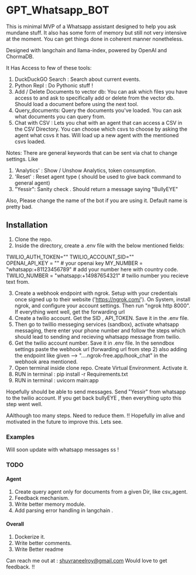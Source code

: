 # GPT_Whatsapp_BOT

This is minimal MVP of a Whatsapp assistant designed to help you ask mundane stuff. It also has some form of memory but still not very intensive at the moment. You can get things done in coherent manner nonetheless.

Designed with langchain and llama-index, powered by OpenAI and ChormaDB.

It Has Access to few of these tools:

1. DuckDuckGO Search : Search about current events.
2. Python Repl : Do Pythonic stuff !
3. Add / Delete Documents to vector db: You can ask which files you have access to and ask to specifically add or delete from the vector db. Should load a document before using the next tool.
4. Query_documents: Query the documents you've loaded. You can ask what documents you can query from.
5. Chat with CSV : Lets you chat with an agent that can access a CSV in the CSV Directory. You can choose which csvs to choose by asking the agent what csvs it has. Will load up a new agent with the mentioned csvs loaded.

Notes:
There are general keywords that can be sent via chat to change settings. Like

1. 'Analytics' : Show / Unshow Analytics, token consumption.
2. 'Reset' : Reset agent type ( should be used to give back command to general agent)
3. "Yessir": Sanity check . Should return a message saying "BullyEYE"

Also, Please change the name of the bot if you are using it. Default name is pretty bad.

## Installation

1. Clone the repo.
2. Inside the directory, create a .env file with the below mentioned fields:

TWILIO_AUTH_TOKEN=""
TWILIO_ACCOUNT_SID=""  
OPENAI_API_KEY = "" # your openai key
MY_NUMBER = "whatsapp:+81123456789" # add your number here with country code.
TWILIO_NUMBER = "whatsapp:+14987654321" # twilio number you recieve text from.

3. Create a webhook endpoint with ngrok. Setup with your credentials once signed up to their website ('https://ngrok.com/'). On System, install ngrok, and configure your account settings. Then run "ngrok http 8000". If everything went well, get the forwarding url
4. Create a twilio account. Get the SID , API_TOKEN. Save it in the .env file.
5. Then go to twillio messeging services (sandbox), activate whatsapp messaging, there enter your phone number and follow the steps which should lead to sending and recieving whatsapp message from twilio.
6. Get the twilio account number. Save it in .env file. In the senndbox settings paste the webhook url (forwarding url from step 2) also adding the endpoint like given --> "....ngrok-free.app/hook_chat" in the webhook area mentioned.
7. Open terminal inside clone repo. Create Virtual Environment. Activate it.
8. RUN in terminal : pip install -r Requirements.txt
9. RUN in terminal : uvicorn main:app

Hopefully should be able to send messages. Send "Yessir" from whatsapp to the twilio account. If you get back bullyEYE , then everything upto this step went well.

AAlthough too many steps. Need to reduce them. !! Hopefully im alive and motivated in the future to improve this. Lets see.

### Examples

Will soon update with whatsapp messages ss !

### TODO

#### Agent

1. Create query agent only for documents from a given Dir, like csv_agent.
2. Feedback mechanism.
3. Write better memory module.
4. Add parsing error handling in langchain .

#### Overall

1. Dockerize it.
2. Write better comments.
3. Write Better readme

Can reach me out at : shuvraneelroy@gmail.com
Would love to get feedback. !!
